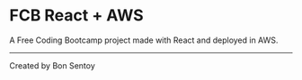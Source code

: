 # FCB React + AWS

A Free Coding Bootcamp project made with React and deployed in AWS.

---

Created by Bon Sentoy